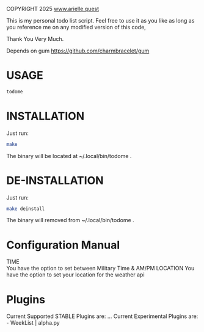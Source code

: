 
COPYRIGHT 2025 www.arielle.quest

This is my personal todo list script.
Feel free to use it as you like
as long as you reference me on any
modified version of this code,

Thank You Very Much.

Depends on gum https://github.com/charmbracelet/gum

# USAGE
```bash
todome
```

# INSTALLATION

Just run:
```bash
make
```
The binary will be located at ~/.local/bin/todome .

# DE-INSTALLATION

Just run:
```bash
make deinstall
```
The binary will removed from ~/.local/bin/todome .


# Configuration Manual

TIME	
	You have the option to set between Military Time & AM/PM
LOCATION
	You have the option to set your location for the weather api


# Plugins

Current Supported STABLE Plugins are:
	...
Current Experimental Plugins are:
	- WeekList | alpha.py
